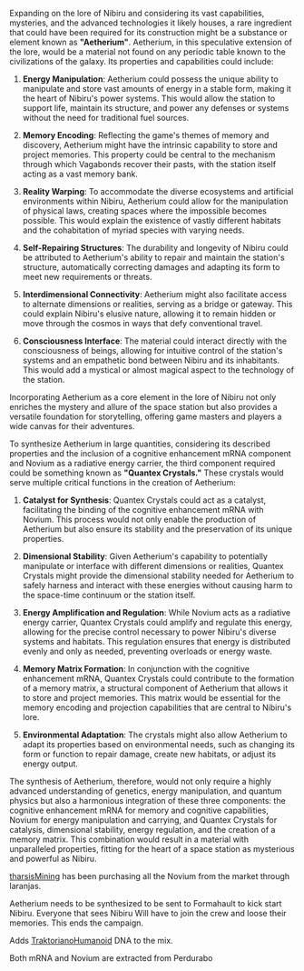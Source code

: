 Expanding on the lore of Nibiru and considering its vast capabilities, mysteries, and the advanced technologies it likely houses, a rare ingredient that could have been required for its construction might be a substance or element known as **"Aetherium"**. Aetherium, in this speculative extension of the lore, would be a material not found on any periodic table known to the civilizations of the galaxy. Its properties and capabilities could include:

1. **Energy Manipulation**: Aetherium could possess the unique ability to manipulate and store vast amounts of energy in a stable form, making it the heart of Nibiru's power systems. This would allow the station to support life, maintain its structure, and power any defenses or systems without the need for traditional fuel sources.

2. **Memory Encoding**: Reflecting the game's themes of memory and discovery, Aetherium might have the intrinsic capability to store and project memories. This property could be central to the mechanism through which Vagabonds recover their pasts, with the station itself acting as a vast memory bank.

3. **Reality Warping**: To accommodate the diverse ecosystems and artificial environments within Nibiru, Aetherium could allow for the manipulation of physical laws, creating spaces where the impossible becomes possible. This would explain the existence of vastly different habitats and the cohabitation of myriad species with varying needs.

4. **Self-Repairing Structures**: The durability and longevity of Nibiru could be attributed to Aetherium's ability to repair and maintain the station's structure, automatically correcting damages and adapting its form to meet new requirements or threats.

5. **Interdimensional Connectivity**: Aetherium might also facilitate access to alternate dimensions or realities, serving as a bridge or gateway. This could explain Nibiru's elusive nature, allowing it to remain hidden or move through the cosmos in ways that defy conventional travel.

6. **Consciousness Interface**: The material could interact directly with the consciousness of beings, allowing for intuitive control of the station's systems and an empathetic bond between Nibiru and its inhabitants. This would add a mystical or almost magical aspect to the technology of the station.

Incorporating Aetherium as a core element in the lore of Nibiru not only enriches the mystery and allure of the space station but also provides a versatile foundation for storytelling, offering game masters and players a wide canvas for their adventures.

To synthesize Aetherium in large quantities, considering its described properties and the inclusion of a cognitive enhancement mRNA component and Novium as a radiative energy carrier, the third component required could be something known as **"Quantex Crystals."** These crystals would serve multiple critical functions in the creation of Aetherium:

1. **Catalyst for Synthesis**: Quantex Crystals could act as a catalyst, facilitating the binding of the cognitive enhancement mRNA with Novium. This process would not only enable the production of Aetherium but also ensure its stability and the preservation of its unique properties.

2. **Dimensional Stability**: Given Aetherium's capability to potentially manipulate or interface with different dimensions or realities, Quantex Crystals might provide the dimensional stability needed for Aetherium to safely harness and interact with these energies without causing harm to the space-time continuum or the station itself.

3. **Energy Amplification and Regulation**: While Novium acts as a radiative energy carrier, Quantex Crystals could amplify and regulate this energy, allowing for the precise control necessary to power Nibiru's diverse systems and habitats. This regulation ensures that energy is distributed evenly and only as needed, preventing overloads or energy waste.

4. **Memory Matrix Formation**: In conjunction with the cognitive enhancement mRNA, Quantex Crystals could contribute to the formation of a memory matrix, a structural component of Aetherium that allows it to store and project memories. This matrix would be essential for the memory encoding and projection capabilities that are central to Nibiru's lore.

5. **Environmental Adaptation**: The crystals might also allow Aetherium to adapt its properties based on environmental needs, such as changing its form or function to repair damage, create new habitats, or adjust its energy output.

The synthesis of Aetherium, therefore, would not only require a highly advanced understanding of genetics, energy manipulation, and quantum physics but also a harmonious integration of these three components: the cognitive enhancement mRNA for memory and cognitive capabilities, Novium for energy manipulation and carrying, and Quantex Crystals for catalysis, dimensional stability, energy regulation, and the creation of a memory matrix. This combination would result in a material with unparalleled properties, fitting for the heart of a space station as mysterious and powerful as Nibiru.

[tharsisMining](../factions/tharsisMining.md) has been purchasing all the Novium from the market through laranjas.

Aetherium needs to be synthesized to be sent to Formahault to kick start Nibiru. Everyone that sees Nibiru Will have to join the crew and loose their memories. This ends the campaign.

Adds [TraktorianoHumanoid](../statblocks/TraktorianoHumanoid.md) DNA to the mix.

Both mRNA and Novium are extracted from Perdurabo 